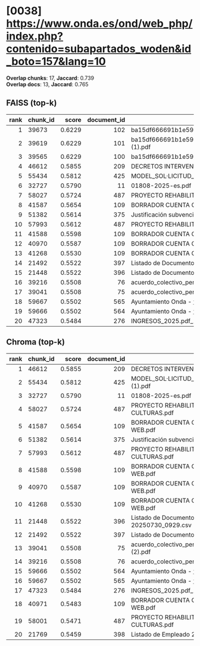 # [0038] https://www.onda.es/ond/web_php/index.php?contenido=subapartados_woden&id_boto=157&lang=10

**Overlap chunks**: 17, **Jaccard**: 0.739  
**Overlap docs**: 13, **Jaccard**: 0.765

## FAISS (top-k)
rank | chunk_id | score | document_id | title
---:|---|---:|---:|---
1 | 39673 | 0.6229 | 102 | ba15df666691b1e5961b681667a3bb0ca296991924138.pdf.pdf
2 | 39619 | 0.6229 | 101 | ba15df666691b1e5961b681667a3bb0ca296991924138.pdf (1).pdf
3 | 39565 | 0.6229 | 100 | ba15df666691b1e5961b681667a3bb0ca296991924138.pdf
4 | 46612 | 0.5855 | 209 | DECRETOS INTERVENCIÓN 1S 2024.PDF
5 | 55434 | 0.5812 | 425 | MODEL_SOL·LICITUD_ESCOLETA_ESTIU_2025 (1).pdf
6 | 32727 | 0.5790 | 11 | 01808-2025-es.pdf
7 | 58027 | 0.5724 | 487 | PROYECTO REHABILITACION PARQUE TRES CULTURAS.pdf
8 | 41587 | 0.5654 | 109 | BORRADOR CUENTA GENERAL 2024 PARA WEB.pdf
9 | 51382 | 0.5614 | 375 | Justificación subvención Onda.pdf
10 | 57993 | 0.5612 | 487 | PROYECTO REHABILITACION PARQUE TRES CULTURAS.pdf
11 | 41588 | 0.5598 | 109 | BORRADOR CUENTA GENERAL 2024 PARA WEB.pdf
12 | 40970 | 0.5587 | 109 | BORRADOR CUENTA GENERAL 2024 PARA WEB.pdf
13 | 41268 | 0.5530 | 109 | BORRADOR CUENTA GENERAL 2024 PARA WEB.pdf
14 | 21492 | 0.5522 | 397 | Listado de Documento registro entre fechas.csv
15 | 21448 | 0.5522 | 396 | Listado de Documento registro 20250730_0929.csv
16 | 39216 | 0.5508 | 76 | acuerdo_colectivo_personal_funcionario_2025.pdf
17 | 39041 | 0.5508 | 75 | acuerdo_colectivo_personal_funcionario_2025 (2).pdf
18 | 59667 | 0.5502 | 565 | Ayuntamiento Onda - www.onda.es
19 | 59666 | 0.5502 | 564 | Ayuntamiento Onda - www.onda.es
20 | 47323 | 0.5484 | 276 | INGRESOS_2025.pdf_1742285328954.pdf

## Chroma (top-k)
rank | chunk_id | score | document_id | title
---:|---|---:|---:|---
1 | 46612 | 0.5855 | 209 | DECRETOS INTERVENCIÓN 1S 2024.PDF
2 | 55434 | 0.5812 | 425 | MODEL_SOL·LICITUD_ESCOLETA_ESTIU_2025 (1).pdf
3 | 32727 | 0.5790 | 11 | 01808-2025-es.pdf
4 | 58027 | 0.5724 | 487 | PROYECTO REHABILITACION PARQUE TRES CULTURAS.pdf
5 | 41587 | 0.5654 | 109 | BORRADOR CUENTA GENERAL 2024 PARA WEB.pdf
6 | 51382 | 0.5614 | 375 | Justificación subvención Onda.pdf
7 | 57993 | 0.5612 | 487 | PROYECTO REHABILITACION PARQUE TRES CULTURAS.pdf
8 | 41588 | 0.5598 | 109 | BORRADOR CUENTA GENERAL 2024 PARA WEB.pdf
9 | 40970 | 0.5587 | 109 | BORRADOR CUENTA GENERAL 2024 PARA WEB.pdf
10 | 41268 | 0.5530 | 109 | BORRADOR CUENTA GENERAL 2024 PARA WEB.pdf
11 | 21448 | 0.5522 | 396 | Listado de Documento registro 20250730_0929.csv
12 | 21492 | 0.5522 | 397 | Listado de Documento registro entre fechas.csv
13 | 39041 | 0.5508 | 75 | acuerdo_colectivo_personal_funcionario_2025 (2).pdf
14 | 39216 | 0.5508 | 76 | acuerdo_colectivo_personal_funcionario_2025.pdf
15 | 59666 | 0.5502 | 564 | Ayuntamiento Onda - www.onda.es
16 | 59667 | 0.5502 | 565 | Ayuntamiento Onda - www.onda.es
17 | 47323 | 0.5484 | 276 | INGRESOS_2025.pdf_1742285328954.pdf
18 | 40971 | 0.5483 | 109 | BORRADOR CUENTA GENERAL 2024 PARA WEB.pdf
19 | 58001 | 0.5471 | 487 | PROYECTO REHABILITACION PARQUE TRES CULTURAS.pdf
20 | 21769 | 0.5459 | 398 | Listado de Empleado 20250320_1240.csv
